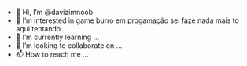 - 👋 Hi, I’m @davizimnoob
- 👀 I’m interested in  game burro em progamação sei faze nada mais to aqui tentando
- 🌱 I’m currently learning ...
- 💞️ I’m looking to collaborate on ...
- 📫 How to reach me ...

<!---
davizimnoob/davizimnoob is a ✨ special ✨ repository because its `README.md` (this file) appears on your GitHub profile.
You can click the Preview link to take a look at your changes.
--->
